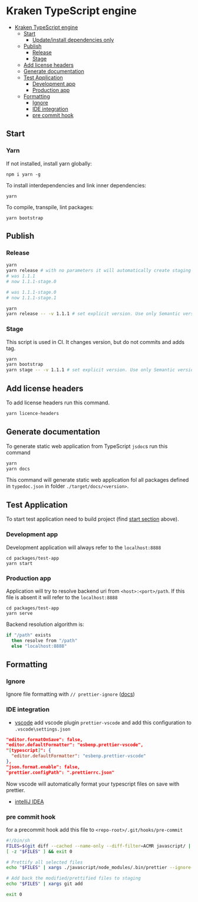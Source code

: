 # Kraken TypeScript engine

- [Kraken TypeScript engine](#kraken-typescript-engine)
  - [Start](#start)
    - [Update/install dependencies only](#updateinstall-dependencies-only)
  - [Publish](#publish)
    - [Release](#release)
    - [Stage](#stage)
  - [Add license headers](#add-license-headers)
  - [Generate documentation](#generate-documentation)
  - [Test Application](#test-application)
    - [Development app](#development-app)
    - [Production app](#production-app)
  - [Formatting](#formatting)
    - [Ignore](#ignore)
    - [IDE integration](#ide-integration)
    - [pre commit hook](#pre-commit-hook)
## Start

### Yarn

If not installed, install yarn globally:

```shell
npm i yarn -g
```

To install interdependencies and link inner dependencies:

```shell
yarn
```

To compile, transpile, lint packages:

```shell
yarn bootstrap
```

## Publish 

### Release
```bash
yarn
yarn release # with no parameters it will automatically create staging version
# was 1.1.1
# now 1.1.1-stage.0

# was 1.1.1-stage.0
# now 1.1.1-stage.1
```
```bash
yarn
yarn release -- -v 1.1.1 # set explicit version. Use only Semantic versioning convention
```
### Stage 
This script is used in CI. It changes version, but do not commits and adds tag.
```bash
yarn
yarn bootstrap
yarn stage -- -v 1.1.1 # set explicit version. Use only Semantic versioning convention
```
## Add license headers 

To add license headers run this command.

```bash
yarn licence-headers
```

## Generate documentation

To generate static web application from TypeScript `jsdoc`s run this command
```bash
yarn
yarn docs
```
This command will generate static web application fol all packages defined 
in `typedoc.json` in folder `./target/docs/<version>`.

## Test Application

To start test application need to build project (find [start section](#start) above).
### Development app
Development application will always refer to the `localhost:8888`
```
cd packages/test-app
yarn start
```

### Production app
Application will try to resolve backend uri from `<host>:<port>/path`. If this file is absent it will refer to the `localhost:8888`
```
cd packages/test-app
yarn serve
```

Backend resolution algorithm is:
```bash
if "/path" exists
  then resolve from "/path"
  else "localhost:8888" 
```
## Formatting
### Ignore

Ignore file formatting with `// prettier-ignore` ([docs](https://prettier.io/docs/en/ignore.html#range-ignore))

### IDE integration

-   [vscode](https://prettier.io/docs/en/editors.html#visual-studio-code) add vscode plugin `prettier-vscode` and add
    this configuration to `.vscode\settings.json`

```json
"editor.formatOnSave": false,
"editor.defaultFormatter": "esbenp.prettier-vscode",
"[typescript]": {
  "editor.defaultFormatter": "esbenp.prettier-vscode"
},
"json.format.enable": false,
"prettier.configPath": ".prettierrc.json"
```

Now vscode will automatically format your typescript files on save with prettier.

-   [intelliJ IDEA](https://prettier.io/docs/en/webstorm.html)

### pre commit hook

for a precommit hook add this file to `<repo-root>/.git/hooks/pre-commit`

```sh
#!/bin/sh
FILES=$(git diff --cached --name-only --diff-filter=ACMR javascript/ | sed 's| |\\ |g')
[ -z "$FILES" ] && exit 0

# Prettify all selected files
echo "$FILES" | xargs ./javascript/node_modules/.bin/prettier --ignore-unknown --write --config ./javascript/.prettierrc.json --ignore-path  ./javascript/.prettierignore

# Add back the modified/prettified files to staging
echo "$FILES" | xargs git add

exit 0
```
